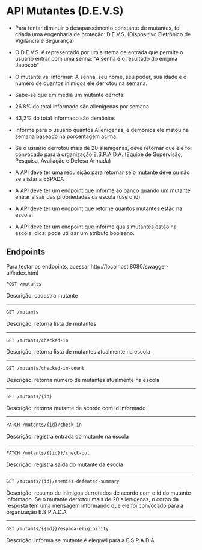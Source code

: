 # API Mutantes (D.E.V.S)

- Para tentar diminuir o desaparecimento constante de mutantes, foi criada uma
  engenharia de proteção: D.E.V.S. (Dispositivo Eletrônico de Vigilância e
  Segurança)

- O D.E.V.S. é representado por um sistema de entrada que permite o usuário
  entrar com uma senha: “A senha é o resultado do enigma Jaobsob”
- O mutante vai informar: A senha, seu nome, seu poder, sua idade e o número
  de quantos inimigos ele derrotou na semana.
- Sabe-se que em média um mutante derrota:
- 26.8% do total informado são alienígenas por semana
- 43,2% do total informado são demônios
- Informe para o usuário quantos Alienígenas, e demônios ele matou na semana
  baseado na porcentagem acima.
- Se o usuário derrotou mais de 20 alienígenas, deve retornar que ele foi
  convocado para a organização E.S.P.A.D.A. (Equipe de Supervisão, Pesquisa,
  Avaliação e Defesa Armada)
- A API deve ter uma requisição para retornar se o mutante deve ou não se alistar
  a ESPADA
- A API deve ter um endpoint que informe ao banco quando um mutante entrar
  e sair das propriedades da escola (use o id)
- A API deve ter um endpoint que retorne quantos mutantes estão na escola.
- A API deve ter um endpoint que informe quais mutantes estão na escola, dica:
  pode utilizar um atributo booleano.

## Endpoints
Para testar os endpoints, acessar http://localhost:8080/swagger-ui/index.html

```bash
POST /mutants
```
Descrição: cadastra mutante

---
```bash
GET /mutants
```
Descrição: retorna lista de mutantes

---
```bash
GET /mutants/checked-in
```
Descrição: retorna lista de mutantes atualmente na escola

---
```bash
GET /mutants/checked-in-count
```
Descrição: retorna número de mutantes atualmente na escola

---
```bash
GET /mutants/{id}
```
Descrição: retorna mutante de acordo com id informado

---
```bash
PATCH /mutants/{id}/check-in
```
Descrição: registra entrada do mutante na escola

---
```bash
PATCH /mutants/{{id}}/check-out
```
Descrição: registra saída do mutante da escola

---
```bash
GET /mutants/{id}/enemies-defeated-summary
```
Descrição: resumo de inimigos derrotados de acordo com o id do mutante informado. 
Se o mutante derrotou mais de 20 alienígenas, o corpo da resposta tem uma mensagem informando que ele foi convocado
para a organização E.S.P.A.D.A

---
```bash
GET /mutants/{{id}}/espada-eligibility
```
Descrição: informa se mutante é elegível para a E.S.P.A.D.A
